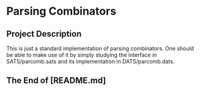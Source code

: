 # Parsing Combinators

## Project Description

This is just a standard implementation of parsing combinators.
One should be able to make use of it by simply studying the interface
in SATS/parcomb.sats and its implementation in DATS/parcomb.dats.

## The End of [README.md]
